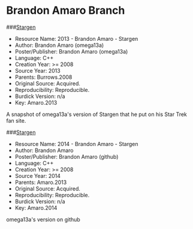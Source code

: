 # Brandon Amaro Branch

###[Stargen](http://www.fedtrek.com/staff/omega13a/stargen_2013.zip)
- Resource Name: 2013 - Brandon Amaro - Stargen
- Author: Brandon Amaro (omega13a)
- Poster/Publisher: Brandon Amaro (omega13a)
- Language: C++
- Creation Year: >= 2008
- Source Year: 2013
- Parents: Burrows.2008
- Original Source: Acquired.
- Reproducibility: Reproducible.
- Burdick Version: n/a
- Key: Amaro.2013
  
A snapshot of omega13a's version of Stargen that he put on his Star Trek fan site.

###[Stargen](https://github.com/omega13a/stargen)
- Resource Name: 2014 - Brandon Amaro - Stargen
- Author: Brandon Amaro 
- Poster/Publisher: Brandon Amaro (github)
- Language: C++
- Creation Year: >= 2008
- Source Year: 2014
- Parents: Amaro.2013
- Original Source: Acquired.
- Reproducibility: Reproducible.
- Burdick Version: n/a
- Key: Amaro.2014
  
omega13a's version on github